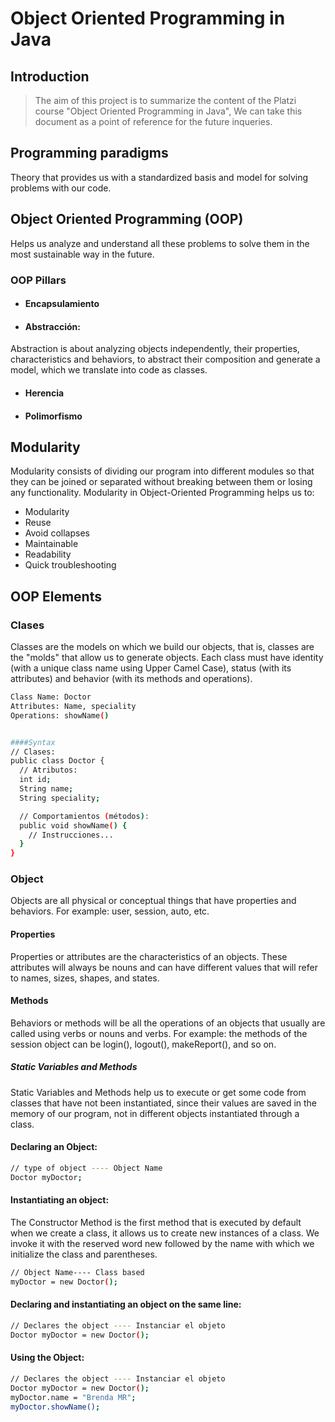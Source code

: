 # Object Oriented Programming in Java
## Introduction
> The aim of this project is to summarize the content of the Platzi course "Object Oriented Programming in Java", We can take this document as a point of reference for the future inqueries.

## Programming paradigms 
Theory that provides us with a standardized basis and model for solving problems with our code.

## Object Oriented Programming (OOP) 
Helps us analyze and understand all these problems to solve them in the most sustainable way in the future.
### OOP Pillars
- #### Encapsulamiento

- #### Abstracción: 
Abstraction is about analyzing objects independently, their properties, characteristics and behaviors, to abstract their composition and generate a model, which we translate into code as classes.
- #### Herencia

- #### Polimorfismo

## Modularity
Modularity consists of dividing our program into different modules so that they can be joined or separated without breaking between them or losing any functionality. Modularity in Object-Oriented Programming helps us to: 
- Modularity 
- Reuse 
- Avoid collapses 
- Maintainable 
- Readability 
- Quick troubleshooting


## OOP Elements
### Clases
Classes are the models on which we build our objects, that is, classes are the "molds" that allow us to generate objects. Each class must have identity (with a unique class name using Upper Camel Case), status (with its attributes) and behavior (with its methods and operations).
```bash
Class Name: Doctor 
Attributes: Name, speciality 
Operations: showName()
```
```bash

####Syntax
// Clases:
public class Doctor {
  // Atributos:
  int id;
  String name;
  String speciality;

  // Comportamientos (métodos):
  public void showName() {
    // Instrucciones...
  }
}
```

### Object
Objects are all physical or conceptual things that have properties and behaviors. For example: user, session, auto, etc.

#### Properties
Properties or attributes are the characteristics of an objects. These attributes will always be nouns and can have different values that will refer to names, sizes, shapes, and states.

#### Methods
Behaviors or methods will be all the operations of an objects that usually are called using verbs or nouns and verbs. For example: the methods of the session object can be login(), logout(), makeReport(), and so on.
##### Static Variables and Methods
Static Variables and Methods help us to execute or get some code from classes that have not been instantiated, since their values are saved in the memory of our program, not in different objects instantiated through a class.
#### Declaring an Object:

```bash
// type of object ---- Object Name
Doctor myDoctor;
```
#### Instantiating an object:
The Constructor Method is the first method that is executed by default when we create a class, it allows us to create new instances of a class. We invoke it with the reserved word new followed by the name with which we initialize the class and parentheses.

```bash
// Object Name---- Class based
myDoctor = new Doctor();
```
#### Declaring and instantiating an object on the same line:
```bash
// Declares the object ---- Instanciar el objeto
Doctor myDoctor = new Doctor();
```
#### Using the Object:

```bash
// Declares the object ---- Instanciar el objeto
Doctor myDoctor = new Doctor();
myDoctor.name = "Brenda MR";
myDoctor.showName();
```






